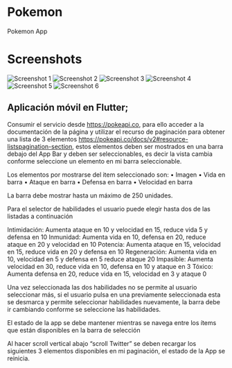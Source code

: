 # Pokemon

Pokemon App

# Screenshots

![Screenshot 1](./github/1.png)
![Screenshot 2](./github/2.png)
![Screenshot 3](./github/3.png)
![Screenshot 4](./github/4.png)
![Screenshot 5](./github/5.png)
![Screenshot 6](./github/6.png)

## Aplicación móvil en Flutter;

Consumir el servicio desde https://pokeapi.co, para ello acceder a la documentación de la
página y utilizar el recurso de paginación para obtener una lista de 3 elementos
https://pokeapi.co/docs/v2#resource-listspagination-section, estos elementos deben ser
mostrados en una barra debajo del App Bar y deben ser seleccionables, es decir la vista
cambia conforme seleccione un elemento en mi barra seleccionable.

Los elementos por mostrarse del item seleccionado son:
• Imagen
• Vida en barra
• Ataque en barra
• Defensa en barra
• Velocidad en barra

La barra debe mostrar hasta un máximo de 250 unidades.

Para el selector de habilidades el usuario puede elegir hasta dos de las listadas a
continuación

Intimidación: Aumenta ataque en 10 y velocidad en 15, reduce vida 5 y defensa en 10
Inmunidad: Aumenta vida en 10, defensa en 20, reduce ataque en 20 y velocidad en 10
Potencia: Aumenta ataque en 15, velocidad en 15, reduce vida en 20 y defensa en 10
Regeneración: Aumenta vida en 10, velocidad en 5 y defensa en 5 reduce ataque 20
Impasible: Aumenta velocidad en 30, reduce vida en 10, defensa en 10 y ataque en 3
Tóxico: Aumenta defensa en 20, reduce vida en 15, velocidad en 3 y ataque 0

Una vez seleccionada las dos habilidades no se permite al usuario seleccionar más, si el
usuario pulsa en una previamente seleccionada esta se desmarca y permite seleccionar
habilidades nuevamente, la barra debe ir cambiando conforme se seleccione las
habilidades.

El estado de la app se debe mantener mientras se navega entre los ítems que están
disponibles en la barra de selección

Al hacer scroll vertical abajo “scroll Twitter” se deben recargar los siguientes 3 elementos
disponibles en mi paginación, el estado de la App se reinicia.
